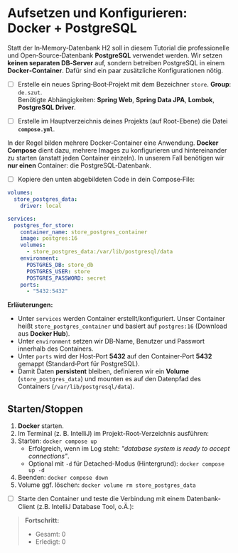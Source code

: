 
# Aufsetzen und Konfigurieren: Docker + PostgreSQL

Statt der In‑Memory‑Datenbank H2 soll in diesem Tutorial die professionelle und Open‑Source‑Datenbank **PostgreSQL** verwendet werden. Wir setzen **keinen separaten DB‑Server** auf, sondern betreiben PostgreSQL in einem **Docker‑Container**. Dafür sind ein paar zusätzliche Konfigurationen nötig.

- [ ] Erstelle ein neues Spring‑Boot‑Projekt mit dem Bezeichner `store`. **Group**: `de.szut`.  
Benötigte Abhängigkeiten: **Spring Web**, **Spring Data JPA**, **Lombok**, **PostgreSQL Driver**.

- [ ] Erstelle im Hauptverzeichnis deines Projekts (auf Root-Ebene) die Datei **`compose.yml`**.
 

In der Regel bilden mehrere Docker‑Container eine Anwendung. **Docker Compose** dient dazu, mehrere Images zu konfigurieren und hintereinander zu starten (anstatt jeden Container einzeln). In unserem Fall benötigen wir **nur einen** Container: die PostgreSQL‑Datenbank.

- [ ] Kopiere den unten abgebildeten Code in dein Compose‑File:

```yml
volumes:
  store_postgres_data:
    driver: local

services:
  postgres_for_store:
    container_name: store_postgres_container
    image: postgres:16
    volumes:
      - store_postgres_data:/var/lib/postgresql/data
    environment:
      POSTGRES_DB: store_db
      POSTGRES_USER: store
      POSTGRES_PASSWORD: secret
    ports:
      - "5432:5432"
```

**Erläuterungen:**
- Unter `services` werden Container erstellt/konfiguriert. Unser Container heißt `store_postgres_container` und basiert auf `postgres:16` (Download aus **Docker Hub**).
- Unter `environment` setzen wir DB‑Name, Benutzer und Passwort innerhalb des Containers.
- Unter `ports` wird der Host‑Port **5432** auf den Container‑Port **5432** gemappt (Standard‑Port für PostgreSQL).
- Damit Daten **persistent** bleiben, definieren wir ein **Volume** (`store_postgres_data`) und mounten es auf den Datenpfad des Containers (`/var/lib/postgresql/data`).

## Starten/Stoppen
1. **Docker** starten.  
2. Im Terminal (z. B. IntelliJ) im Projekt-Root-Verzeichnis ausführen:
3. Starten: `docker compose up`  
   - Erfolgreich, wenn im Log steht: *"database system is ready to accept connections"*.  
   - Optional mit `-d` für Detached-Modus (Hintergrund): `docker compose up -d`
4. Beenden: `docker compose down`  
5. Volume ggf. löschen: `docker volume rm store_postgres_data`

- [ ] Starte den Container und teste die Verbindung mit einem Datenbank-Client (z.B. IntelliJ Database Tool, o.Ä.):

> **Fortschritt:** <!-- wird live gezählt -->
> - Gesamt: <span id="t-total">0</span>
> - Erledigt: <span id="t-done">0</span>
